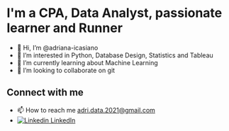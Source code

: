 # I'm a CPA, Data Analyst, passionate learner and Runner # 
- 👋 Hi, I’m @adriana-icasiano
- 👀 I’m interested in Python, Database Design, Statistics and Tableau
- 🌱 I’m currently learning about Machine Learning
- 💞️ I’m looking to collaborate on git

## Connect with me ##
- 📫 How to reach me adri.data.2021@gmail.com
-   [ ![  Linkedin](https://i.stack.imgur.com/gVE0j.png)  LinkedIn](https://www.linkedin.com/in/adrianaicasiano/)

<!---
adriana-icasiano/adriana-icasiano is a ✨ special ✨ repository because its `README.md` (this file) appears on your GitHub profile.
You can click the Preview link to take a look at your changes.
--->
